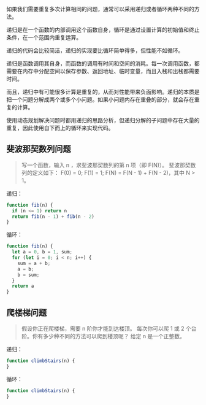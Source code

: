如果我们需要重复多次计算相同的问题，通常可以采用递归或者循环两种不同的方法。

递归是在一个函数的内部调用这个函数自身，循环是通过设置计算的初始值和终止条件，在一个范围内重复运算。

递归的代码会比较简洁，递归的实现要比循环简单得多，但性能不如循环。

递归是函数调用其自身，而函数的调用有时间和空间的消耗。每一次调用函数，都需要在内存中分配空间以保存参数、返回地址、临时变量，而且入栈和出栈都需要时间。

而且，递归中有可能很多计算是重复的，从而对性能带来负面影响。递归的本质是把一个问题分解成两个或多个小问题。如果小问题内存在重叠的部分，就会存在重复的计算。

使用动态规划解决问题时都用递归的思路分析，但递归分解的子问题中存在大量的重复，因此使用自下而上的循环来实现代码。

## 斐波那契数列问题
> 写一个函数，输入 n ，求斐波那契数列的第 n 项（即 F(N)）。
> 斐波那契数列的定义如下：
> F(0) = 0; F(1) = 1;
> F(N) = F(N - 1) + F(N - 2)，其中 N > 1。

递归：
```javascript
function fib(n) {
  if (n <= 1) return n
  return fib(n - 1) + fib(n - 2)
}
```

循环：
```javascript
function fib(n) {
  let a = 0, b = 1, sum;
  for (let i = 0; i < n; i++) {
    sum = a + b;
    a = b;
    b = sum; 
  }
  return a
}
```

## 爬楼梯问题
> 假设你正在爬楼梯，需要 n 阶你才能到达楼顶。
> 每次你可以爬 1 或 2 个台阶。你有多少种不同的方法可以爬到楼顶呢？
> 给定 n 是一个正整数。


递归：
```javascript
function climbStairs(n) {
}
```

循环：
```javascript
function climbStairs(n) {
}
```